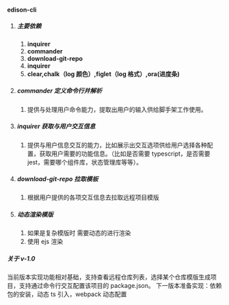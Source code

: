 <!-- @format -->

#### edison-cli

1. ##### 主要依赖
   1. **inquirer**
   2. **commander**
   3. **download-git-repo**
   4. **inquirer**
   5. **clear,chalk（log 颜色）,figlet（log 格式）,ora(进度条)**
2. ##### commander 定义命令行并解析
   1. 提供与处理用户命令能力，提取出用户的输入供给脚手架工作使用。
3. ##### inquirer 获取与用户交互信息
   1. 提供与用户信息交互的能力，比如展示出交互选项供给用户选择各种配置，获取用户需要的功能信息。（比如是否需要 typescript，是否需要 jest，需要哪个组件库，状态管理库等等）。
4. ##### download-git-repo 拉取模板
   1. 根据用户提供的各项交互信息去拉取远程项目模版
5. ##### 动态渲染模版
   1. 如果是复杂模版时 需要动态的进行渲染
   2. 使用 ejs 渲染

##### 关于 v-1.0

当前版本实现功能相对基础，支持查看远程仓库列表，选择某个仓库模版生成项目，支持通过命令行交互配置该项目的 package.json。
下一版本准备实现：依赖包的安装，动态 ts 引入，webpack 动态配置
